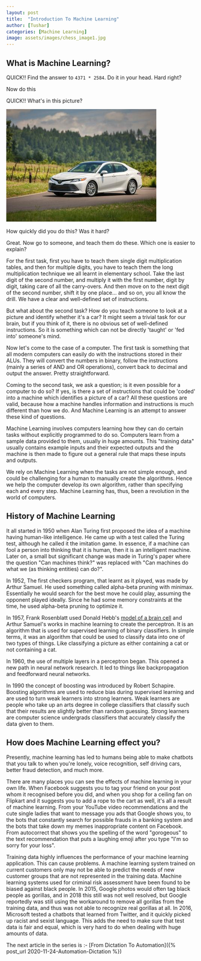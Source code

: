 ```yaml
---
layout: post
title:  "Introduction To Machine Learning"
author: [Tushar]
categories: [Machine Learning]
image: assets/images/chess_image1.jpg
---
```


## What is Machine Learning? 

 

QUICK!! Find the answer to `4371 * 2584`. Do it in your head. Hard right? 

 

Now do this 

 

QUICK!! What's in this picture? 

 

![](../assets/images/MLcar.jpg)

 

How quickly did you do this? Was it hard? 

 

Great. Now go to someone, and teach them do these. Which one is easier to explain? 

 

For the first task, first you have to teach them single digit multiplication tables, and then for multiple digits, you have to teach them the long multiplication technique we all learnt in elementary school. Take the last digit of the second number, and multiply it with the first number, digit by digit, taking care of all the carry-overs. And then move on to the next digit of the second number, shift it by one place… and so on, you all know the drill. We have a clear and well-defined set of instructions. 

 

But what about the second task? How do you teach someone to look at a picture and identify whether it's a car? It might seem a trivial task for our brain, but if you think of it, there is no obvious set of well-defined instructions. So it is something which can not be directly 'taught' or 'fed into' someone's mind. 

 

Now let's come to the case of a computer. The first task is something that all modern computers can easily do with the instructions stored in their ALUs. They will convert the numbers in binary, follow the instructions (mainly a series of AND and OR operations), convert back to decimal and output the answer. Pretty straightforward. 

 

Coming to the second task, we ask a question; is it even possible for a computer to do so? If yes, is there a set of instructions that could be 'coded' into a machine which identifies a picture of a car? All these questions are valid, because how a machine handles information and instructions is much different than how we do. And Machine Learning is an attempt to answer these kind of questions. 

 

Machine Learning involves computers learning how they can do certain tasks without explicitly programmed to do so. Computers learn from a sample data provided to them, usually in huge amounts. This "training data" usually contains example inputs and their expected outputs and the machine is then made to figure out a general rule that maps these inputs and outputs. 

 

We rely on Machine Learning when the tasks are not simple enough, and could be challenging for a human to manually create the algorithms. Hence we help the computer develop its own algorithm, rather than specifying each and every step. Machine Learning has, thus, been a revolution in the world of computers. 

 

## History of Machine Learning 

 

It all started in 1950 when Alan Turing first proposed the idea of a machine having human-like intelligence. He came up with a test called the Turing test, although he called it the imitation game. In essence, if a machine can fool a person into thinking that it is human, then it is an intelligent machine. Later on, a small but significant change was made in Turing's paper where the question "Can machines think?" was replaced with "Can machines do what we (as thinking entities) can do?". 

 

In 1952, The first checkers program, that learnt as it played, was made by Arthur Samuel. He used something called alpha-beta pruning with minimax. Essentially he would search for the best move he could play, assuming the opponent played ideally. Since he had some memory constraints at the time, he used alpha-beta pruning to optimize it. 

 

In 1957, Frank Rosenblatt used Donald Hebb's [model of a brain cell](http://s-f-walker.org.uk/pubsebooks/pdfs/The_Organization_of_Behavior-Donald_O._Hebb.pdf)  and Arthur Samuel's works in machine learning to create the perceptron. It is an algorithm that is used for supervised learning of binary classifiers. In simple terms, it was an algorithm that could be used to classify data into one of two types of things. Like classifying a picture as either containing a cat or not containing a cat. 

 

In 1960, the use of multiple layers in a perceptron began. This opened a new path in neural network research. It led to things like backpropagation and feedforward neural networks. 

 

In 1990 the concept of boosting was introduced by Robert Schapire. Boosting algorithms are used to reduce bias during supervised learning and are used to turn weak learners into strong learners. Weak learners are people who take up an arts degree in college classifiers that classify such that their results are slightly better than random guessing. Strong learners are computer science undergrads classifiers that accurately classify the data given to them. 

 

## How does Machine Learning effect you? 

 

Presently, machine learning has led to humans being able to make chatbots that you talk to when you're lonely, voice recognition, self driving cars, better fraud detection, and much more. 

 

There are many places you can see the effects of machine learning in your own life. When Facebook suggests you to tag your friend on your post whom it recognised before you did, and when you shop for a ceiling fan on Flipkart and it suggests you to add a rope to the cart as well, it's all a result of machine learning. From your YouTube video recommendations and the cute single ladies that want to message you ads that Google shows you, to the bots that constantly search for possible frauds in a banking system and the bots that take down my memes inappropriate content on Facebook. From autocorrect that shows you the spelling of the word "gorogeous" to the text recommendation that puts a laughing emoji after you type "I'm so sorry for your loss". 

 

Training data highly influences the performance of your machine learning application. This can cause problems. A machine learning system trained on current customers only may not be able to predict the needs of new customer groups that are not represented in the training data. Machine learning systems used for criminal risk assessment have been found to be biased against black people. In 2015, Google photos would often tag black people as gorillas, and in 2018 this still was not well resolved, but Google reportedly was still using the workaround to remove all gorillas from the training data, and thus was not able to recognize real gorillas at all. In 2016, Microsoft tested a chatbots that learned from Twitter, and it quickly picked up racist and sexist language. This adds the need to make sure that test data is fair and equal, which is very hard to do when dealing with huge amounts of data. 


The next article in the series is :- [From Dictation To Automation]({% post_url 2020-11-24-Automation-Dictation %})